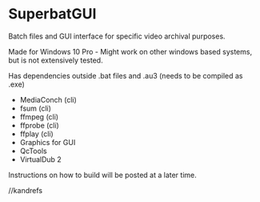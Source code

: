 # SuperbatGUI
Batch files and GUI interface for specific video archival purposes.

Made for Windows 10 Pro - Might work on other windows based systems, but is not extensively tested.

Has dependencies outside .bat files and .au3 (needs to be compiled as .exe)
  - MediaConch (cli)
  - fsum (cli)
  - ffmpeg (cli)
  - ffprobe (cli)
  - ffplay (cli)
  - Graphics for GUI
  - QcTools
  - VirtualDub 2

Instructions on how to build will be posted at a later time.

//kandrefs
